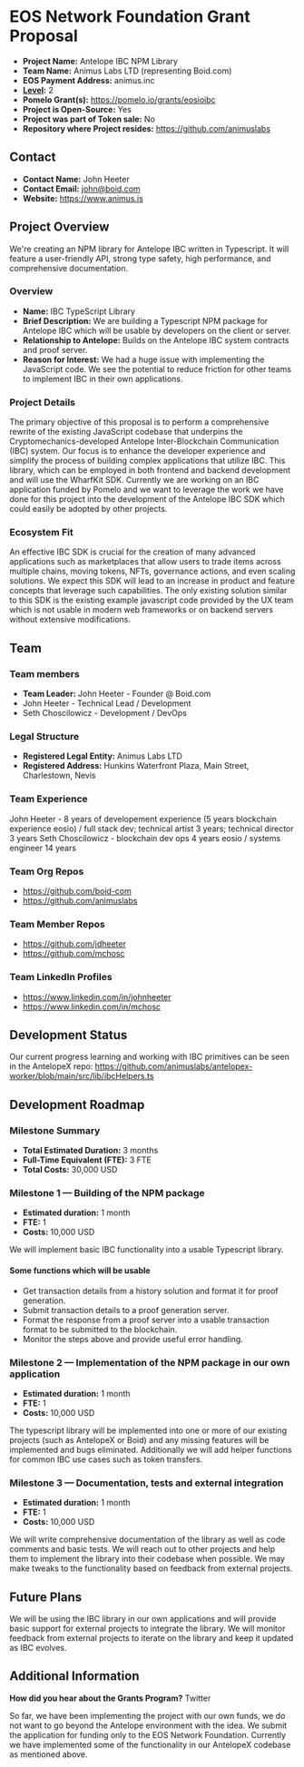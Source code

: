 # EOS Network Foundation Grant Proposal

- **Project Name:**  Antelope IBC NPM Library
- **Team Name:**  Animus Labs LTD (representing Boid.com)
- **EOS Payment Address:**  animus.inc
- **[Level](https://github.com/eosnetworkfoundation/grant-framework#grant-levels):**  2
- **Pomelo Grant(s):** <https://pomelo.io/grants/eosioibc>
- **Project is Open-Source:** Yes
- **Project was part of Token sale:** No
- **Repository where Project resides:**  <https://github.com/animuslabs>

## Contact

- **Contact Name:**  John Heeter
- **Contact Email:**  <john@boid.com>
- **Website:**  <https://www.animus.is>

## Project Overview
We're creating an NPM library for Antelope IBC written in Typescript. It will feature a user-friendly API, strong type safety, high performance, and comprehensive documentation.

### Overview

- **Name:**  IBC TypeScript Library
- **Brief Description:**  We are building a Typescript NPM package for Antelope IBC which will be usable by developers on the client or server.
- **Relationship to Antelope:**  Builds on the Antelope IBC system contracts and proof server.
- **Reason for Interest:**  We had a huge issue with implementing the JavaScript code. We see the potential to reduce friction for other teams to implement IBC in their own applications.

### Project Details
The primary objective of this proposal is to perform a comprehensive rewrite of the existing JavaScript codebase that underpins the Cryptomechanics-developed Antelope Inter-Blockchain Communication (IBC) system. Our focus is to enhance the developer experience and simplify the process of building complex applications that utilize IBC. This library, which can be employed in both frontend and backend development and will use the WharfKit SDK. Currently we are working on an IBC application funded by Pomelo and we want to leverage the work we have done for this project into the development of the Antelope IBC SDK which could easily be adopted by other projects.

### Ecosystem Fit
An effective IBC SDK is crucial for the creation of many advanced applications such as marketplaces that allow users to trade items across multiple chains, moving tokens, NFTs, governance actions, and even scaling solutions. We expect this SDK will lead to an increase in product and feature concepts that leverage such capabilities. The only existing solution similar to this SDK is the existing example javascript code provided by the UX team which is not usable in modern web frameworks or on backend servers without extensive modifications.

## Team
### Team members

- **Team Leader:**  John Heeter - Founder @ Boid.com
- John Heeter - Technical Lead / Development
- Seth Choscilowicz - Development / DevOps

### Legal Structure

- **Registered Legal Entity:**  Animus Labs LTD
- **Registered Address:**  Hunkins Waterfront Plaza, Main Street, Charlestown, Nevis

### Team Experience

John Heeter - 8 years of developement experience (5 years blockchain experience eosio) / full stack dev; technical artist 3 years; technical director 3 years
Seth Choscilowicz - blockchain dev ops 4 years eosio / systems engineer 14 years

### Team Org Repos

- <https://github.com/boid-com>
- <https://github.com/animuslabs>

### Team Member Repos

- <https://github.com/jdheeter>
- <https://github.com/mchosc>

### Team LinkedIn Profiles

- <https://www.linkedin.com/in/johnheeter>
- <https://www.linkedin.com/in/mchosc>

## Development Status
Our current progress learning and working with IBC primitives can be seen in the AntelopeX repo: <https://github.com/animuslabs/antelopex-worker/blob/main/src/lib/ibcHelpers.ts>

## Development Roadmap

### Milestone Summary

- **Total Estimated Duration:** 3 months
- **Full-Time Equivalent (FTE):** 3 FTE
- **Total Costs:** 30,000 USD

### Milestone 1 — Building of the NPM package

- **Estimated duration:** 1 month
- **FTE:**  1
- **Costs:** 10,000 USD

We will implement basic IBC functionality into a usable Typescript library.
#### Some functions which will be usable

- Get transaction details from a history solution and format it for proof generation.
- Submit transaction details to a proof generation server.
- Format the response from a proof server into a usable transaction format to be submitted to the blockchain.
- Monitor the steps above and provide useful error handling.

### Milestone 2 — Implementation of the NPM package in our own application

- **Estimated duration:** 1 month
- **FTE:**  1
- **Costs:** 10,000 USD

The typescript library will be implemented into one or more of our existing projects (such as AntelopeX or Boid) and any missing features will be implemented and bugs eliminated. Additionally we will add helper functions for common IBC use cases such as token transfers.
### Milestone 3 — Documentation, tests and external integration

- **Estimated duration:** 1 month
- **FTE:**  1
- **Costs:** 10,000 USD

We will write comprehensive documentation of the library as well as code comments and basic tests. We will reach out to other projects and help them to implement the library into their codebase when possible. We may make tweaks to the functionality based on feedback from external projects.

## Future Plans

We will be using the IBC library in our own applications and will provide basic support for external projects to integrate the library. We will monitor feedback from external projects to iterate on the library and keep it updated as IBC evolves.

## Additional Information

**How did you hear about the Grants Program?**  Twitter

So far, we have been implementing the project with our own funds, we do not want to go beyond the Antelope environment with the idea. We submit the application for funding only to the EOS Network Foundation. Currently we have implemented some of the functionality in our AntelopeX codebase as mentioned above.
